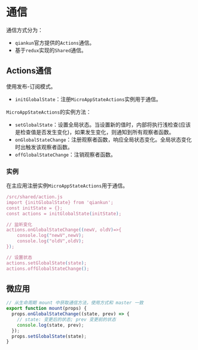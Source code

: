 # 通信

通信方式分为：

- `qiankun`官方提供的`Actions`通信。
- 基于`redux`实现的`Shared`通信。

## Actions通信

使用发布-订阅模式。

- `initGlobalState`：注册`MicroAppStateActions`实例用于通信。

`MicroAppStateActions`的实例方法：

- `setGlobalState`：设置全局状态。当设置新的值时，内部将执行浅检查(应该是检查值是否发生变化)，如果发生变化，则通知到所有观察者函数。
- `onGlobalStateChange`：注册观察者函数，响应全局状态变化。全局状态变化时出触发该观察者函数。
- `offGlobalStateChange`：注销观察者函数。

### 实例

在主应用注册实例`MicroAppStateActions`用于通信。

```js
/src/shared/action.js
import {initGlobalState} from 'qiankun';
const initState = {};
const actions = initGlobalState(initState);

// 监听变化
actions.onGlobalStateChange((newV, oldV)=>{
    console.log("newV",newV);
    console.log("oldV",oldV);
});

// 设置状态
actions.setGlobalState(state);
actions.offGlobalStateChange();
```

## 微应用

```js
// 从生命周期 mount 中获取通信方法，使用方式和 master 一致
export function mount(props) {
  props.onGlobalStateChange((state, prev) => {
    // state: 变更后的状态; prev 变更前的状态
    console.log(state, prev);
  });
  props.setGlobalState(state);
}
```

